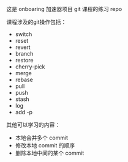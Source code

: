 这是 onboaring 加速器项目 git 课程的练习 repo

课程涉及的git操作包括：
- switch
- reset
- revert
- branch
- restore
- cherry-pick
- merge
- rebase
- pull
- push
- stash
- log
- add -p

其他可以学习的内容：
- 本地合并多个 commit
- 修改本地 commit 的顺序
- 删除本地中间的某个 commit
